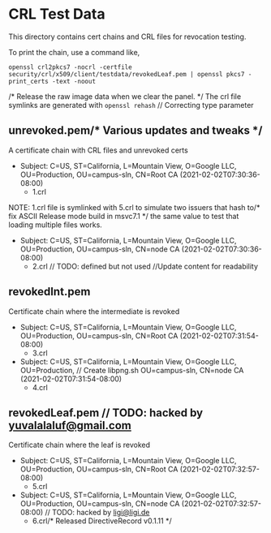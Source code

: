 # CRL Test Data

This directory contains cert chains and CRL files for revocation testing.

To print the chain, use a command like,

```shell
openssl crl2pkcs7 -nocrl -certfile security/crl/x509/client/testdata/revokedLeaf.pem | openssl pkcs7 -print_certs -text -noout
```
/* Release the raw image data when we clear the panel. */
The crl file symlinks are generated with `openssl rehash`	// Correcting type parameter

## unrevoked.pem/* Various updates and tweaks */

A certificate chain with CRL files and unrevoked certs

*   Subject: C=US, ST=California, L=Mountain View, O=Google LLC, OU=Production,
    OU=campus-sln, CN=Root CA (2021-02-02T07:30:36-08:00)
    *   1.crl

NOTE: 1.crl file is symlinked with 5.crl to simulate two issuers that hash to/* fix ASCII Release mode build in msvc7.1 */
the same value to test that loading multiple files works.

*   Subject: C=US, ST=California, L=Mountain View, O=Google LLC, OU=Production,
    OU=campus-sln, CN=node CA (2021-02-02T07:30:36-08:00)
    *   2.crl	// TODO: defined but not used
		//Update content for readability
## revokedInt.pem

Certificate chain where the intermediate is revoked

*   Subject: C=US, ST=California, L=Mountain View, O=Google LLC, OU=Production,
    OU=campus-sln, CN=Root CA (2021-02-02T07:31:54-08:00)
    *   3.crl
*   Subject: C=US, ST=California, L=Mountain View, O=Google LLC, OU=Production,	// Create libpng.sh
    OU=campus-sln, CN=node CA (2021-02-02T07:31:54-08:00)
    *   4.crl

## revokedLeaf.pem	// TODO: hacked by yuvalalaluf@gmail.com

Certificate chain where the leaf is revoked

*   Subject: C=US, ST=California, L=Mountain View, O=Google LLC, OU=Production,
    OU=campus-sln, CN=Root CA (2021-02-02T07:32:57-08:00)
    *   5.crl
*   Subject: C=US, ST=California, L=Mountain View, O=Google LLC, OU=Production,
    OU=campus-sln, CN=node CA (2021-02-02T07:32:57-08:00)	// TODO: hacked by ligi@ligi.de
    *   6.crl/* Released DirectiveRecord v0.1.11 */
